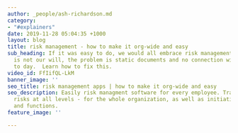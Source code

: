 ```yaml
---
author: _people/ash-richardson.md
category:
- "#explainers"
date: 2019-11-28 05:04:35 +1000
layout: blog
title: risk management - how to make it org-wide and easy
sub_heading: If it was easy to do, we would all embrace risk management - the problem
  is not our will, the problem is static documents and no connection with our day
  to day.  Learn how to fix this.
video_id: FfIifQL-LkM
banner_image: ''
seo_title: risk management apps | how to make it org-wide and easy
seo_description: Easily risk managment software for every employee. Track and manage
  risks at all levels - for the whole organization, as well as initiatives, projects
  and functions.
feature_image: ''

---
```

